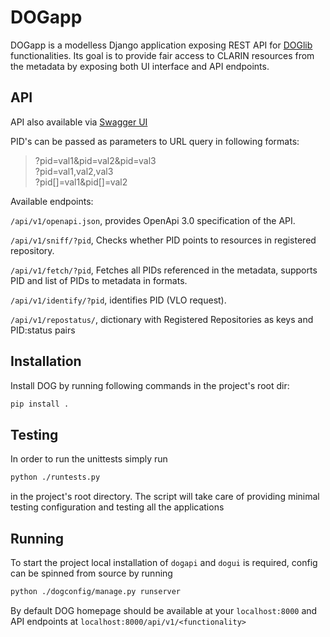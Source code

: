 # DOGapp
DOGapp is a modelless Django application exposing REST API for [DOGlib](https://github.com/clarin-eric/DOGlib) functionalities. 
Its goal is to provide fair access to CLARIN resources from the metadata by exposing both UI interface and API endpoints. 

## API
API also available via [Swagger UI](https://infra.clarin.eu/apis/?urls.primaryName=Digital%20Object%20Gateway%20API%20(beta))

PID's can be passed as parameters to URL query in following formats:
>?pid=val1&pid=val2&pid=val3 \
>?pid=val1,val2,val3 \
>?pid[]=val1&pid[]=val2

Available endpoints:

`/api/v1/openapi.json`, provides OpenApi 3.0 specification of the API.

`/api/v1/sniff/?pid`, Checks whether PID points to resources in registered repository.

`/api/v1/fetch/?pid`, Fetches all PIDs referenced in the metadata, supports PID and list of PIDs to metadata in formats.

`/api/v1/identify/?pid`, identifies PID (VLO request).

`/api/v1/repostatus/`, dictionary with Registered Repositories as keys and PID:status pairs

## Installation
Install DOG by running following commands in the project's root dir:
```bash
pip install .
```

## Testing
In order to run the unittests simply run
```bash
python ./runtests.py
```
in the project's root directory. The script will take care of providing minimal testing configuration and testing all the applications

## Running
To start the project local installation of `dogapi` and `dogui` is required, config can be spinned from source by running
```bash
python ./dogconfig/manage.py runserver
```
By default DOG homepage should be available at your `localhost:8000` and API endpoints at `localhost:8000/api/v1/<functionality>`


